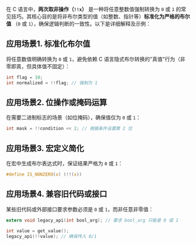 在 C 语言中，**两次取非操作（`!!x`）** 是一种将任意整数值强制转换为 `0` 或 `1` 的常见技巧。其核心目的是将非布尔类型的值（如整数、指针等）**标准化为严格的布尔值** （`0` 或 `1`），确保逻辑判断的一致性。以下是详细解释及示例：

## 应用场景1. **标准化布尔值**

将任意数值明确转换为 `0` 或 `1`，避免依赖 C 语言隐式布尔转换的"真值"行为（非零即真，但具体值不固定）：

```c
int flag = 10;
int normalized = !!flag; // 强制为 1
```

## 应用场景2. **位操作或掩码运算**

在需要二进制标志的场景（如位掩码），确保值仅为 `0` 或 `1`：

```c
int mask = !!condition << 2; // 根据条件设置第 2 位
```

## 应用场景3. **宏定义简化**

在宏中生成布尔表达式时，保证结果严格为 `0` 或 `1`：

```c
#define IS_NONZERO(x) (!!(x))
```

## 应用场景4. **兼容旧代码或接口**

某些旧代码或外部接口要求参数必须是 `0` 或 `1`，而非任意非零值：

```c
extern void legacy_api(int bool_arg); // 要求 bool_arg 只能是 0 或 1

int value = get_value();
legacy_api(!!value); // 确保传入 0/1
```

